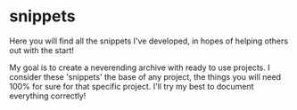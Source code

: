 # snippets
Here you will find all the snippets I've developed, in hopes of helping others out with the start!

My goal is to create a neverending archive with ready to use projects. I consider these 'snippets' the base of any project, the things you will need 100% for sure for that specific project. I'll try my best to document everything correctly! 
